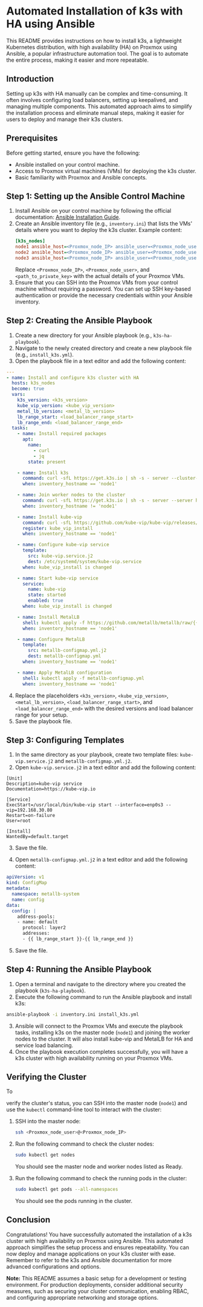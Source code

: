 # Automated Installation of k3s with HA using Ansible

This README provides instructions on how to install k3s, a lightweight Kubernetes distribution, with high availability (HA) on Proxmox using Ansible, a popular infrastructure automation tool. The goal is to automate the entire process, making it easier and more repeatable.

## Introduction

Setting up k3s with HA manually can be complex and time-consuming. It often involves configuring load balancers, setting up keepalived, and managing multiple components. This automated approach aims to simplify the installation process and eliminate manual steps, making it easier for users to deploy and manage their k3s clusters.

## Prerequisites

Before getting started, ensure you have the following:

- Ansible installed on your control machine.
- Access to Proxmox virtual machines (VMs) for deploying the k3s cluster.
- Basic familiarity with Proxmox and Ansible concepts.

## Step 1: Setting up the Ansible Control Machine

1. Install Ansible on your control machine by following the official documentation: [Ansible Installation Guide](https://docs.ansible.com/ansible/latest/installation_guide/index.html).
2. Create an Ansible inventory file (e.g., `inventory.ini`) that lists the VMs' details where you want to deploy the k3s cluster. Example content:
   ```ini
   [k3s_nodes]
   node1 ansible_host=<Proxmox_node_IP> ansible_user=<Proxmox_node_user> ansible_ssh_private_key_file=<path_to_private_key>
   node2 ansible_host=<Proxmox_node_IP> ansible_user=<Proxmox_node_user> ansible_ssh_private_key_file=<path_to_private_key>
   node3 ansible_host=<Proxmox_node_IP> ansible_user=<Proxmox_node_user> ansible_ssh_private_key_file=<path_to_private_key>
   ```
   Replace `<Proxmox_node_IP>`, `<Proxmox_node_user>`, and `<path_to_private_key>` with the actual details of your Proxmox VMs.
3. Ensure that you can SSH into the Proxmox VMs from your control machine without requiring a password. You can set up SSH key-based authentication or provide the necessary credentials within your Ansible inventory.

## Step 2: Creating the Ansible Playbook

1. Create a new directory for your Ansible playbook (e.g., `k3s-ha-playbook`).
2. Navigate to the newly created directory and create a new playbook file (e.g., `install_k3s.yml`).
3. Open the playbook file in a text editor and add the following content:

```yaml
---
- name: Install and configure k3s cluster with HA
  hosts: k3s_nodes
  become: true
  vars:
    k3s_version: <k3s_version>
    kube_vip_version: <kube_vip_version>
    metal_lb_version: <metal_lb_version>
    lb_range_start: <load_balancer_range_start>
    lb_range_end: <load_balancer_range_end>
  tasks:
    - name: Install required packages
      apt:
        name:
          - curl
          - jq
        state: present

    - name: Install k3s
      command: curl -sfL https://get.k3s.io | sh -s - server --cluster-init
      when: inventory_hostname == 'node1'

    - name: Join worker nodes to the cluster
      command: curl -sfL https://get.k3s.io | sh -s - server --server https://{{ hostvars['node1']['ansible_host'] }}:6443
      when: inventory_hostname != 'node1'

    - name: Install kube-vip
      command: curl -sfL https://github.com/kube-vip/kube-vip/releases/download/{{ kube_vip_version }}/kube-vip_{{ kube_vip_version }}_linux_amd64.tar.gz | tar -zxvf - --strip-components=2 -C /usr/local/bin kube-vip
      register: kube_vip_install
      when: inventory_hostname == 'node1'

    - name: Configure kube-vip service
      template:
        src: kube-vip.service.j2
        dest: /etc/systemd/system/kube-vip.service
      when: kube_vip_install is changed

    - name: Start kube-vip service
      service:
        name: kube-vip
        state: started
        enabled: true
      when: kube_vip_install is changed

    - name: Install MetalLB
      shell: kubectl apply -f https://github.com/metallb/metallb/raw/{{ metal_lb_version }}/manifests/metallb.yaml
      when: inventory_hostname == 'node1'

    - name: Configure MetalLB
      template:
        src: metallb-configmap.yml.j2
        dest: metallb-configmap.yml
      when: inventory_hostname == 'node1'

    - name: Apply MetalLB configuration
      shell: kubectl apply -f metallb-configmap.yml
      when: inventory_hostname == 'node1'
```

4. Replace the placeholders `<k3s_version>`, `<kube_vip_version>`, `<metal_lb_version>`, `<load_balancer_range_start>`, and `<load_balancer_range_end>` with the desired versions and load balancer range for your setup.
5. Save the playbook file.

## Step 3: Configuring Templates

1. In the same directory as your playbook, create two template files: `kube-vip.service.j2` and `metallb-configmap.yml.j2`.
2. Open `kube-vip.service.j2` in a text editor and add the following content:

```text
[Unit]
Description=kube-vip service
Documentation=https://kube-vip.io

[Service]
ExecStart=/usr/local/bin/kube-vip start --interface=enp0s3 --vip=192.168.30.80
Restart=on-failure
User=root

[Install]
WantedBy=default.target
```

3. Save the file.

4. Open `metallb-configmap.yml.j2` in a text editor and add the following content:

```yaml
apiVersion: v1
kind: ConfigMap
metadata:
  namespace: metallb-system
  name: config
data:
  config: |
    address-pools:
    - name: default
      protocol: layer2
      addresses:
      - {{ lb_range_start }}-{{ lb_range_end }}
```

5. Save the file.

## Step 4: Running the Ansible Playbook

1. Open a terminal and navigate to the directory where you created the playbook (`k3s-ha-playbook`).
2. Execute the following command to run the Ansible playbook and install k3s:

```bash
ansible-playbook -i inventory.ini install_k3s.yml
```

3. Ansible will connect to the Proxmox VMs and execute the playbook tasks, installing k3s on the master node (`node1`) and joining the worker nodes to the cluster. It will also install kube-vip and MetalLB for HA and service load balancing.
4. Once the playbook execution completes successfully, you will have a k3s cluster with high availability running on your Proxmox VMs.

## Verifying the Cluster

To

verify the cluster's status, you can SSH into the master node (`node1`) and use the `kubectl` command-line tool to interact with the cluster:

1. SSH into the master node:
   ```bash
   ssh <Proxmox_node_user>@<Proxmox_node_IP>
   ```

2. Run the following command to check the cluster nodes:
   ```bash
   sudo kubectl get nodes
   ```

   You should see the master node and worker nodes listed as Ready.

3. Run the following command to check the running pods in the cluster:
   ```bash
   sudo kubectl get pods --all-namespaces
   ```

   You should see the pods running in the cluster.

## Conclusion

Congratulations! You have successfully automated the installation of a k3s cluster with high availability on Proxmox using Ansible. This automated approach simplifies the setup process and ensures repeatability. You can now deploy and manage applications on your k3s cluster with ease. Remember to refer to the k3s and Ansible documentation for more advanced configurations and options.

**Note:** This README assumes a basic setup for a development or testing environment. For production deployments, consider additional security measures, such as securing your cluster communication, enabling RBAC, and configuring appropriate networking and storage options.